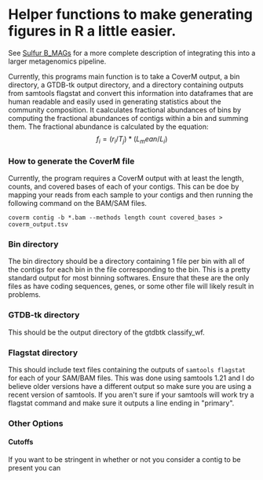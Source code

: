 # Helper functions to make generating figures in R a little easier.
See [Sulfur B_MAGs](https://github.com/Silveira-Lab/sulfur_bmags) for a more complete description of integrating this into a larger metagenomics pipeline.  

Currently, this programs main function is to take a CoverM output, a bin directory, a GTDB-tk output directory, and a directory containing outputs from samtools flagstat and convert this information into dataframes that are human readable and easily used in generating statistics about the community composition. It caalculates fractional abundances of bins by computing the fractional abundances of contigs within a bin and summing them. The fractional abundance is calculated by the equation:
$$f_i = {(r_i / T_j) * (L_mean / L_i)}$$
### How to generate the CoverM file
Currently, the program requires a CoverM output with at least the length, counts, and covered bases of each of your contigs. This can be doe by mapping your reads from each sample to your contigs and then running the following command on the BAM/SAM files.  
```
coverm contig -b *.bam --methods length count covered_bases > coverm_output.tsv
```
### Bin directory
The bin directory should be a directory containing 1 file per bin with all of the contigs for each bin in the file corresponding to the bin. This is a pretty standard output for most binning softwares. Ensure that these are the only files as have coding sequences, genes, or some other file will likely result in problems.
### GTDB-tk directory
This should be the output directory of the gtdbtk classify_wf.
### Flagstat directory
This should include text files containing the outputs of `samtools flagstat` for each of your SAM/BAM files. This was done using samtools 1.21 and I do believe older versions have a different output so make sure you are using a recent version of samtools. If you aren't sure if your samtools will work try a flagstat command and make sure it outputs a line ending in "primary".
### Other Options
#### Cutoffs
If you want to be stringent in whether or not you consider a contig to be present you can 
